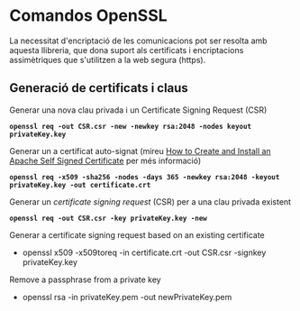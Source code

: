 # Comandos OpenSSL

La necessitat d'encriptació de les comunicacions pot ser resolta amb aquesta llibreria, que dona suport als certificats i encriptacions assimètriques que s'utilitzen a la web segura \(https\).

## Generació de certificats i claus

Generar una nova clau privada i un  Certificate Signing Request \(CSR\)

**`openssl req -out CSR.csr -new -newkey rsa:2048 -nodes keyout privateKey.key`**

Generar un  a certificat auto-signat \(mireu [How to Create and Install an Apache Self Signed Certificate](https://www.sslshopper.com/article-how-to-create-and-install-an-apache-self-signed-certificate.html) per més informació\)

**`openssl req -x509 -sha256 -nodes -days 365 -newkey rsa:2048 -keyout privateKey.key -out certificate.crt`**

Generar un _certificate signing request_ \(CSR\) per a una clau privada existent

**`openssl req -out CSR.csr -key privateKey.key -new`**

Generar a certificate signing request based on an existing certificate

* openssl x509 -x509toreq -in certificate.crt -out CSR.csr -signkey privateKey.key

Remove a passphrase from a private key

* openssl rsa -in privateKey.pem -out newPrivateKey.pem

